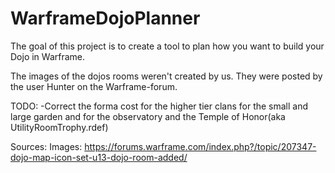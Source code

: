 # WarframeDojoPlanner

The goal of this project is to create a tool to plan how you want to build your Dojo in Warframe.

The images of the dojos rooms weren't created by us. They were posted by the user Hunter on the Warframe-forum.

TODO:
    -Correct the forma cost for the higher tier clans for the small and large garden and for the observatory and the Temple of Honor(aka UtilityRoomTrophy.rdef)



Sources:
        Images: https://forums.warframe.com/index.php?/topic/207347-dojo-map-icon-set-u13-dojo-room-added/

